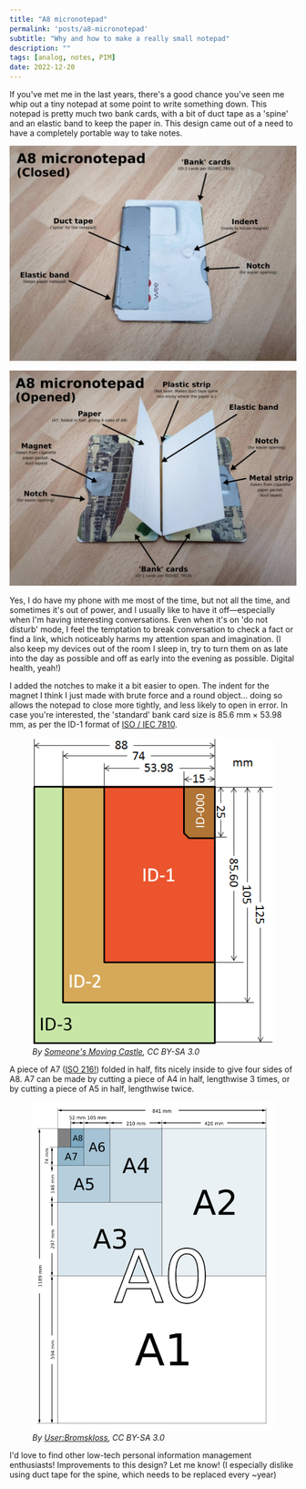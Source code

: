```yaml
---
title: "A8 micronotepad"
permalink: 'posts/a8-micronotepad'
subtitle: "Why and how to make a really small notepad"
description: ""
tags: [analog, notes, PIM]
date: 2022-12-20
---
```


If you've met me in the last years, there's a good chance you've seen me whip out a tiny notepad at some point to write something down. This notepad is pretty much two bank cards, with a bit of duct tape as a 'spine' and an elastic band to keep the paper in. This design came out of a need to have a completely portable way to take notes. 

![A mostly white bank card on a wood veneer table. A piece of silver duct tape is visible on the left side, joining it to another bank card behind. A notch is cur out at the right hand side, and an indent is visible into which a magnet is recessed.](img/a8micronotepad_closed.png)

![The notepad opened. A small piece, folded in half, rises upwards. The magnet and corresponding metal strip of the closing mechanism are visible in corresponding sides, masked with duct tape. The elastic band holding the paper to the notepad is visible vertically.](img/a8micronotepad_opened.png)

Yes, I do have my phone with me most of the time, but not all the time, and sometimes it's out of power, and I usually like to have it off—especially when I'm having interesting conversations. Even when it's on 'do not disturb' mode, I feel the temptation to break conversation to check a fact or find a link, which noticeably harms my attention span and imagination. (I also keep my devices out of the room I sleep in, try to turn them on as late into the day as possible and off as early into the evening as possible. Digital health, yeah!)

I added the notches to make it a bit easier to open. The indent for the magnet I think I just made with brute force and a round object... doing so allows the notepad to close more tightly, and less likely to open in error. In case you're interested, the 'standard' bank card size is 85.6 mm × 53.98 mm, as per the ID-1 format of [ISO / IEC 7810](https://en.wikipedia.org/wiki/ISO/IEC_7810).

<figure>
	<img src="img/ISO_IEC_7810.png" alt="A diagram showing the overlapping format of ISO/IEC 7810. ID-1 is smaller than ID-2 or ID-3, but much bigger than ID-000">
	<figcaption><i>By <a href="https://commons.wikimedia.org/w/index.php?curid=26228099">Someone&#039;s Moving Castle</a>, CC BY-SA 3.0</i></figcaption>
</figure>

A piece of A7 ([ISO 216!](https://en.wikipedia.org/wiki/Paper_size)) folded in half, fits nicely inside to give four sides of A8. A7 can be made by cutting a piece of A4 in half, lengthwise 3 times, or by cutting a piece of A5 in half, lengthwise twice.

<figure>
	<img src="img/A_size_illustration2.png" alt="A size chart illustrating the ISO A series, from A0 to A8. Each increasing number is half the size of the previous number, lengthwise.	">
	<figcaption><i>By <a href="https://commons.wikimedia.org/w/index.php?curid=1369452">User:Bromskloss</a>, CC BY-SA 3.0</i></figcaption>
</figure>

I'd love to find other low-tech personal information management enthusiasts! Improvements to this design? Let me know! (I especially dislike using duct tape for the spine, which needs to be replaced every ~year)
